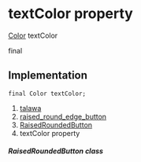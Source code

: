 
<div>

# textColor property

</div>


[Color](https://api.flutter.dev/flutter/painting/Color-class.html)
textColor


final




## Implementation

``` language-dart
final Color textColor;
```







1.  [talawa](../../index.md)
2.  [raised_round_edge_button](../../widgets_raised_round_edge_button/)
3.  [RaisedRoundedButton](../../widgets_raised_round_edge_button/RaisedRoundedButton-class.md)
4.  textColor property

##### RaisedRoundedButton class







